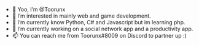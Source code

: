 - 👋 Yoo, I’m @Toorunx
- 👀 I’m interested in mainly web and game development.
- 🌱 I’m currently know Python, C# and Javascript but im learning php.
- 💞️ I’m currently working on a social network app and a productivity app.
- 📫 You can reach me from Toorunx#8009 on Discord to partner up :)

<!---
Toorunx/Toorunx is a ✨ special ✨ repository because its `README.md` (this file) appears on your GitHub profile.
You can click the Preview link to take a look at your changes.
--->
